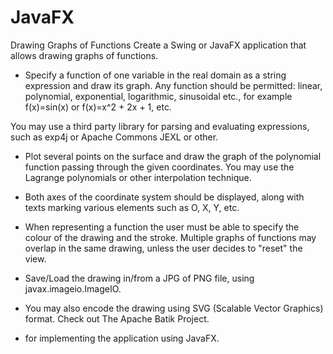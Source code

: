 # JavaFX

Drawing Graphs of Functions Create a Swing or JavaFX application that allows drawing graphs of functions.

- Specify a function of one variable in the real domain as a string expression and draw its graph. Any function should be permitted: linear, polynomial, exponential, logarithmic, sinusoidal etc., for example f(x)=sin(x) or f(x)=x^2 + 2x + 1, etc.

You may use a third party library for parsing and evaluating expressions, such as exp4j or Apache Commons JEXL or other.

- Plot several points on the surface and draw the graph of the polynomial function passing through the given coordinates. You may use the Lagrange polynomials or other interpolation technique.

- Both axes of the coordinate system should be displayed, along with texts marking various elements such as O, X, Y, etc.

- When representing a function the user must be able to specify the colour of the drawing and the stroke. Multiple graphs of functions may overlap in the same drawing, unless the user decides to "reset" the view.

- Save/Load the drawing in/from a JPG of PNG file, using javax.imageio.ImageIO.

- You may also encode the drawing using SVG (Scalable Vector Graphics) format. Check out The Apache Batik Project.

- for implementing the application using JavaFX.
